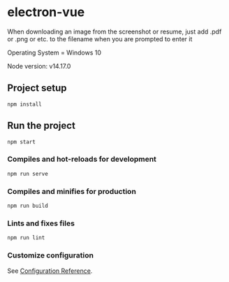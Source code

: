# electron-vue

When downloading an image from the screenshot or resume, just add 
.pdf or .png or etc. to the filename when you are prompted to enter it

Operating System = Windows 10

Node version: v14.17.0

## Project setup
```
npm install

```
## Run the project
```
npm start

```

### Compiles and hot-reloads for development
```
npm run serve
```

### Compiles and minifies for production
```
npm run build
```

### Lints and fixes files
```
npm run lint
```

### Customize configuration
See [Configuration Reference](https://cli.vuejs.org/config/).
